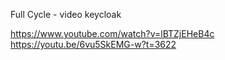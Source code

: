 Full Cycle - video keycloak

https://www.youtube.com/watch?v=lBTZjEHeB4c
https://youtu.be/6vu5SkEMG-w?t=3622